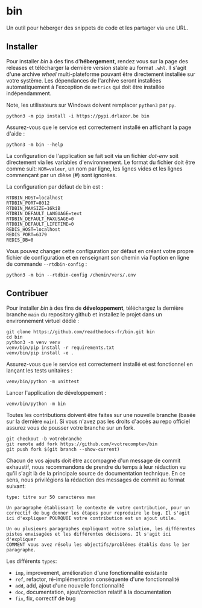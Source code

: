 # bin

Un outil pour héberger des snippets de code et les partager via une URL.

## Installer

Pour installer *bin* à des fins d'**hébergement**, rendez vous sur la page des
releases et télécharger la dernière version stable au format `.whl`. Il s'agit
d'une archive *wheel* multi-plateforme pouvant être directement installée sur
votre système. Les dépendances de l'archive seront installées automatiquement à
l'exception de `metrics` qui doit être installée indépendamment.

Note, les utilisateurs sur Windows doivent remplacer `python3` par `py`.

    python3 -m pip install -i https://pypi.drlazor.be bin


Assurez-vous que le service est correctement installé en affichant la page
d'aide :

    python3 -m bin --help

La configuration de l'application se fait soit via un fichier *dot-env* soit
directement via les variables d'environnement. Le format du fichier doit être
comme suit: `NOM=valeur`, un nom par ligne, les lignes vides et les lignes
commençant par un dièse (#) sont ignorées.

La configuration par défaut de bin est :

    RTDBIN_HOST=localhost
    RTDBIN_PORT=8012
    RTDBIN_MAXSIZE=16kiB
    RTDBIN_DEFAULT_LANGUAGE=text
    RTDBIN_DEFAULT_MAXUSAGE=0
    RTDBIN_DEFAULT_LIFETIME=0
    REDIS_HOST=localhost
    REDIS_PORT=6379
    REDIS_DB=0

Vous pouvez changer cette configuration par défaut en créant votre propre
fichier de configuration et en renseignant son chemin via l'option en ligne de
commande `--rtdbin-config` :

    python3 -m bin --rtdbin-config /chemin/vers/.env

## Contribuer

Pour installer *bin* à des fins de **développement**, téléchargez la dernière
branche `main` du repository github et installez le projet dans un
environnement virtuel dédié :

    git clone https://github.com/readthedocs-fr/bin.git bin
    cd bin
    python3 -m venv venv
    venv/bin/pip install -r requirements.txt
    venv/bin/pip install -e .

Assurez-vous que le service est correctement installé et est fonctionnel en
lançant les tests unitaires :

    venv/bin/python -m unittest

Lancer l'application de développement :

    venv/bin/python -m bin

Toutes les contributions doivent être faites sur une nouvelle branche (basée
sur la dernière `main`). Si vous n'avez pas les droits d'accès au repo officiel
assurez vous de pousser votre branche sur un fork.

    git checkout -b votrebranche
    git remote add fork https://github.com/<votrecompte>/bin
    git push fork $(git branch --show-current)

Chacun de vos ajouts doit être accompagné d'un message de commit exhaustif,
nous recommandons de prendre du temps à leur rédaction vu qu'il s'agit là de la
principale source de documentation technique. En ce sens, nous privilégions la
rédaction des messages de commit au format suivant:

    type: titre sur 50 caractères max

    Un paragraphe établissant le contexte de votre contribution, pour un
    correctif de bug donner les étapes pour reproduire le bug. Il s'agit
    ici d'expliquer POURQUOI votre contribution est un ajout utile.

    Un ou plusieurs paragraphes expliquant votre solution, les différentes
    pistes envisagées et les différentes décisions. Il s'agit ici d'expliquer
    COMMENT vous avez résolu les objectifs/problèmes établis dans le 1er
    paragraphe.

Les différents `types`:

* `imp`, improvement, amélioration d'une fonctionnalité existante
* `ref`, refactor, ré-implémentation conséquente d'une fonctionnalité
* `add`, add, ajout d'une nouvelle fonctionnalité
* `doc`, documentation, ajout/correction relatif à la documentation
* `fix`, fix, correctif de bug
